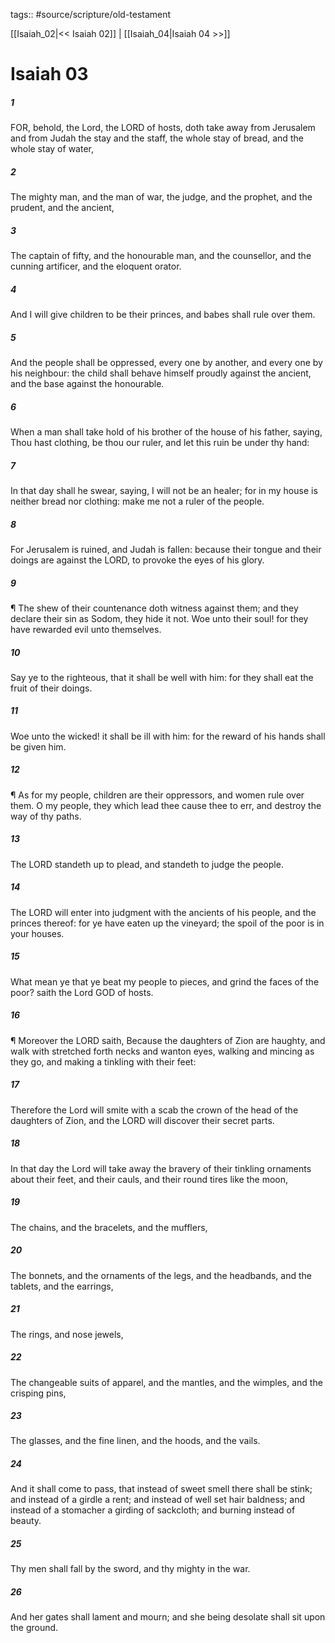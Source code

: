 tags:: #source/scripture/old-testament

[[Isaiah_02|<< Isaiah 02]] | [[Isaiah_04|Isaiah 04 >>]]

# Isaiah 03

##### 1

FOR, behold, the Lord, the LORD of hosts, doth take away from Jerusalem and from Judah the stay and the staff, the whole stay of bread, and the whole stay of water,

##### 2

The mighty man, and the man of war, the judge, and the prophet, and the prudent, and the ancient,

##### 3

The captain of fifty, and the honourable man, and the counsellor, and the cunning artificer, and the eloquent orator.

##### 4

And I will give children to be their princes, and babes shall rule over them.

##### 5

And the people shall be oppressed, every one by another, and every one by his neighbour: the child shall behave himself proudly against the ancient, and the base against the honourable.

##### 6

When a man shall take hold of his brother of the house of his father, saying, Thou hast clothing, be thou our ruler, and let this ruin be under thy hand:

##### 7

In that day shall he swear, saying, I will not be an healer; for in my house is neither bread nor clothing: make me not a ruler of the people.

##### 8

For Jerusalem is ruined, and Judah is fallen: because their tongue and their doings are against the LORD, to provoke the eyes of his glory.

##### 9

¶ The shew of their countenance doth witness against them; and they declare their sin as Sodom, they hide it not. Woe unto their soul! for they have rewarded evil unto themselves.

##### 10

Say ye to the righteous, that it shall be well with him: for they shall eat the fruit of their doings.

##### 11

Woe unto the wicked! it shall be ill with him: for the reward of his hands shall be given him.

##### 12

¶ As for my people, children are their oppressors, and women rule over them. O my people, they which lead thee cause thee to err, and destroy the way of thy paths.

##### 13

The LORD standeth up to plead, and standeth to judge the people.

##### 14

The LORD will enter into judgment with the ancients of his people, and the princes thereof: for ye have eaten up the vineyard; the spoil of the poor is in your houses.

##### 15

What mean ye that ye beat my people to pieces, and grind the faces of the poor? saith the Lord GOD of hosts.

##### 16

¶ Moreover the LORD saith, Because the daughters of Zion are haughty, and walk with stretched forth necks and wanton eyes, walking and mincing as they go, and making a tinkling with their feet:

##### 17

Therefore the Lord will smite with a scab the crown of the head of the daughters of Zion, and the LORD will discover their secret parts.

##### 18

In that day the Lord will take away the bravery of their tinkling ornaments about their feet, and their cauls, and their round tires like the moon,

##### 19

The chains, and the bracelets, and the mufflers,

##### 20

The bonnets, and the ornaments of the legs, and the headbands, and the tablets, and the earrings,

##### 21

The rings, and nose jewels,

##### 22

The changeable suits of apparel, and the mantles, and the wimples, and the crisping pins,

##### 23

The glasses, and the fine linen, and the hoods, and the vails.

##### 24

And it shall come to pass, that instead of sweet smell there shall be stink; and instead of a girdle a rent; and instead of well set hair baldness; and instead of a stomacher a girding of sackcloth; and burning instead of beauty.

##### 25

Thy men shall fall by the sword, and thy mighty in the war.

##### 26

And her gates shall lament and mourn; and she being desolate shall sit upon the ground.
